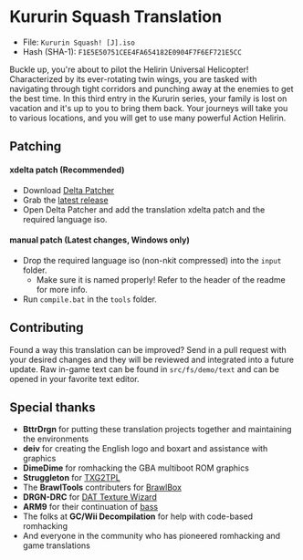 # Kururin Squash Translation
- File: `Kururin Squash! [J].iso`
- Hash (SHA-1): `F1E5E50751CEE4FA654182E0904F7F6EF721E5CC`

Buckle up, you're about to pilot the Helirin Universal Helicopter!  Characterized by its ever-rotating twin wings, you are tasked with navigating through tight corridors and punching away at the enemies to get the best time. In this third entry in the Kururin series, your family is lost on vacation and it's up to you to bring them back.  Your journeys will take you to various locations, and you will get to use many powerful Action Helirin.

## Patching
#### xdelta patch (Recommended)
- Download [Delta Patcher](https://www.romhacking.net/utilities/704/)
- Grab the [latest release](https://github.com/DOL-Translations/kururin-squash/releases/latest/)
- Open Delta Patcher and add the translation xdelta patch and the required language iso.
#### manual patch (Latest changes, Windows only)
- Drop the required language iso (non-nkit compressed) into the `input` folder.
    - Make sure it is named properly! Refer to the header of the readme for more info.
- Run `compile.bat` in the `tools` folder.

## Contributing
Found a way this translation can be improved? Send in a pull request with your desired changes and they will be reviewed and integrated into a future update. Raw in-game text can be found in `src/fs/demo/text` and can be opened in your favorite text editor.

## Special thanks
* __BttrDrgn__ for putting these translation projects together and maintaining the environments
* __deiv__ for creating the English logo and boxart and assistance with graphics
* __DimeDime__ for romhacking the GBA multiboot ROM graphics
* __Struggleton__ for [TXG2TPL](https://github.com/Struggleton/TXG2TPL)
* The __BrawlTools__ contributers for [BrawlBox](https://github.com/libertyernie/brawltools)
* __DRGN-DRC__ for [DAT Texture Wizard](https://github.com/DRGN-DRC/DAT-Texture-Wizard)
* __ARM9__ for their continuation of [bass](https://github.com/ARM9/bass)
* The folks at __GC/Wii Decompilation__ for help with code-based romhacking
* And everyone in the community who has pioneered romhacking and game translations
